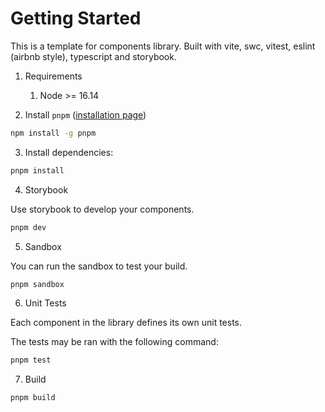 # Getting Started

This is a template for components library.
Built with vite, swc, vitest, eslint (airbnb style), typescript and storybook.

1. Requirements

   1. Node >= 16.14

2. Install `pnpm` ([installation page](https://pnpm.io/installation))

```bash
npm install -g pnpm
```

3. Install dependencies:

```bash
pnpm install
```

4. Storybook

Use storybook to develop your components.

```bash
pnpm dev
```
5. Sandbox

You can run the sandbox to test your build.

```bash
pnpm sandbox
```

6. Unit Tests

Each component in the library defines its own unit tests.

The tests may be ran with the following command:

```bash
pnpm test
```

7. Build

```bash
pnpm build
```